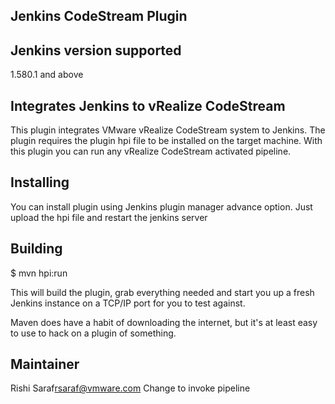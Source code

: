 Jenkins CodeStream Plugin
---------------------

Jenkins version supported
------------------------
1.580.1 and above

Integrates Jenkins to vRealize CodeStream
----------------------------------------
This plugin integrates VMware vRealize CodeStream system to Jenkins. The plugin requires the plugin hpi file to be installed on the target machine.
With this plugin you can run any vRealize CodeStream activated pipeline.


Installing
----------
You can install plugin using Jenkins plugin manager  advance option. Just upload the hpi file and restart the jenkins server

Building
--------

$ mvn hpi:run

This will build the plugin, grab everything needed and start you up a
fresh Jenkins instance on a TCP/IP port for you to test against.

Maven does have a habit of downloading the internet, but it's at least
easy to use to hack on a plugin of something.

Maintainer
----------
Rishi Saraf<rsaraf@vmware.com>
Change to invoke pipeline


